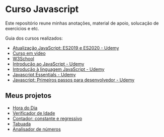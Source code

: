 # Curso Javascript
Este repositório reune minhas anotações, material de apoio, solucação de exercicios e etc.

Guia dos cursos realizados:
* [Atualização JavaScript: ES2019 e ES2020 - Udemy](https://www.udemy.com/share/108T8Q3@UQTSfbUJFwNQZDl4LRFRk9ex_rpVVVn4LDo2K__O7e5dnl7ir_qnJFLs7dSaitDz/)
* [Curso em video](https://www.cursoemvideo.com/curso/javascript/)
* [W3School](https://www.w3schools.com/js/default.asp)
* [Introdução ao JavaScript - Udemy](https://www.udemy.com/share/101vXu3@asgCaX8Zl3YoNKH4nEB_0qBNDm3r4qiYTD9i4Qy_c_espHXHr8OHTVWLoyBWCVKM/)
* [Introdução à linguagem JavaScript - Udemy](https://www.udemy.com/share/101rIG3@LcnFSC3Ckso9h3wJ1AzA-G4edJmmJj5aPMBr7Y-hfNCbPVJgmuaqf1XDGWjpw2Ne/)
* [Javascript Essentials - Udemy](https://www.udemy.com/share/101tzo3@7h3RHVQrw2SownUw0Bn-UGArj0mk200DLbPSt1fpiucKLnHN17_IviMWdMDdxrNj/)
* [Javascript: Primeiros passos para desenvolvedor - Udemy](https://www.udemy.com/share/105XP83@AvY5frajSZIdPp1NxbNrKvemUJv5eI7fNYD_hVxy70HCSe8-OZLbyYKAEv7Hbyi4/)


## Meus projetos
* [Hora do Dia](https://userdajheni.github.io/estudos-javascript/curso_em_video/ex01/index.html)
* [Verificador de Idade](https://userdajheni.github.io/estudos-javascript/curso_em_video/ex02/index.html)
* [Contador: constante e regressivo](https://userdajheni.github.io/estudos-javascript/curso_em_video/ex03/index.html)
* [Tabuada](https://userdajheni.github.io/curso-javascript/estudos-javascript/ex04/index.html)
* [Analisador de números](https://userdajheni.github.io/estudos-javascript/curso_em_video/ex05/index.html)
